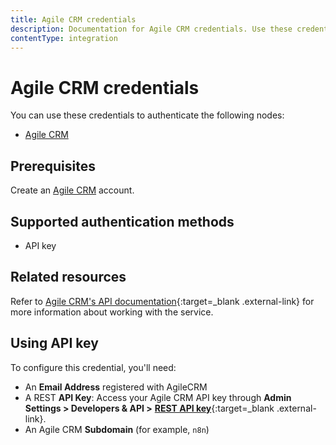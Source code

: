 ```yaml
---
title: Agile CRM credentials
description: Documentation for Agile CRM credentials. Use these credentials to authenticate Agile CRM in n8n, a workflow automation platform.
contentType: integration
---
```


# Agile CRM credentials

You can use these credentials to authenticate the following nodes:

- [Agile CRM](/integrations/builtin/app-nodes/n8n-nodes-base.agilecrm/)


## Prerequisites

Create an [Agile CRM](https://www.agilecrm.com/) account.

## Supported authentication methods

- API key

## Related resources

Refer to [Agile CRM's API documentation](https://www.agilecrm.com/api){:target=_blank .external-link} for more information about working with the service.

## Using API key

To configure this credential, you'll need:

- An **Email Address** registered with AgileCRM
- A REST **API Key**: Access your Agile CRM API key through **Admin Settings > Developers & API >** [**REST API key**](https://github.com/agilecrm/rest-api?tab=readme-ov-file#api-key){:target=_blank .external-link}.
- An Agile CRM **Subdomain** (for example, `n8n`)
